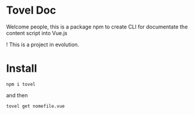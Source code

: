 # Tovel Doc

Welcome people, this is a package npm to create CLI for documentate the content script into Vue.js

! This is a project in evolution.

# Install

```
npm i tovel
```

and then
```
tovel get nomefile.vue
```


